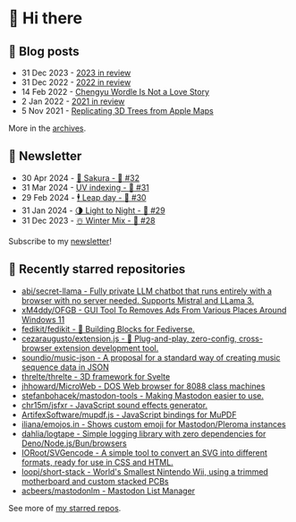 # 👋 Hi there

## 📝 Blog posts

<!-- feed start -->
- 31 Dec 2023 - [2023 in review](https://cheeaun.com/blog/2023/12/2023-in-review/)
- 31 Dec 2022 - [2022 in review](https://cheeaun.com/blog/2022/12/2022-in-review/)
- 14 Feb 2022 - [Chengyu Wordle Is Not a Love Story](https://cheeaun.com/blog/2022/02/chengyu-wordle-is-not-a-love-story/)
- 2 Jan 2022 - [2021 in review](https://cheeaun.com/blog/2022/01/2021-in-review/)
- 5 Nov 2021 - [Replicating 3D Trees from Apple Maps](https://cheeaun.com/blog/2021/11/replicating-3d-trees-apple-maps/)
<!-- feed end -->

More in the [archives](https://cheeaun.com/blog/archives/).

## 📰 Newsletter

<!-- newsletter start -->
- 30 Apr 2024 - [🌸 Sakura - 🥫 #32](https://cheeaun.substack.com/p/sakura-32)
- 31 Mar 2024 - [UV indexing - 🥫 #31](https://cheeaun.substack.com/p/uv-indexing-31)
- 29 Feb 2024 - [🕴️ Leap day - 🥫 #30](https://cheeaun.substack.com/p/leap-day-30)
- 31 Jan 2024 - [🌗 Light to Night - 🥫 #29](https://cheeaun.substack.com/p/light-to-night-29)
- 31 Dec 2023 - [☃️ Winter Mix - 🥫 #28](https://cheeaun.substack.com/p/winter-mix-28)
<!-- newsletter end -->

Subscribe to my [newsletter](https://cheeaun.substack.com/)!

## 🌟 Recently starred repositories

<!-- starred repos start -->
- [abi/secret-llama - Fully private LLM chatbot that runs entirely with a browser with no server needed. Supports Mistral and LLama 3.](https://github.com/abi/secret-llama)
- [xM4ddy/OFGB - GUI Tool To Removes Ads From Various Places Around Windows 11](https://github.com/xM4ddy/OFGB)
- [fedikit/fedikit - 🧱 Building Blocks for Fediverse.](https://github.com/fedikit/fedikit)
- [cezaraugusto/extension.js - 🧩 Plug-and-play, zero-config, cross-browser extension development tool. ](https://github.com/cezaraugusto/extension.js)
- [soundio/music-json - A proposal for a standard way of creating music sequence data in JSON](https://github.com/soundio/music-json)
- [threlte/threlte - 3D framework for Svelte](https://github.com/threlte/threlte)
- [jhhoward/MicroWeb - DOS Web browser for 8088 class machines](https://github.com/jhhoward/MicroWeb)
- [stefanbohacek/mastodon-tools - Making Mastodon easier to use.](https://github.com/stefanbohacek/mastodon-tools)
- [chr15m/jsfxr - JavaScript sound effects generator.](https://github.com/chr15m/jsfxr)
- [ArtifexSoftware/mupdf.js - JavaScript bindings for MuPDF](https://github.com/ArtifexSoftware/mupdf.js)
- [iliana/emojos.in - Shows custom emoji for Mastodon/Pleroma instances](https://github.com/iliana/emojos.in)
- [dahlia/logtape - Simple logging library with zero dependencies for Deno/Node.js/Bun/browsers](https://github.com/dahlia/logtape)
- [IORoot/SVGencode - A simple tool to convert an SVG into different formats, ready for use in CSS and HTML.](https://github.com/IORoot/SVGencode)
- [loopj/short-stack - World's Smallest Nintendo Wii, using a trimmed motherboard and custom stacked PCBs](https://github.com/loopj/short-stack)
- [acbeers/mastodonlm - Mastodon List Manager](https://github.com/acbeers/mastodonlm)
<!-- starred repos end -->

See more of [my starred repos](https://github.com/stars/cheeaun/).
